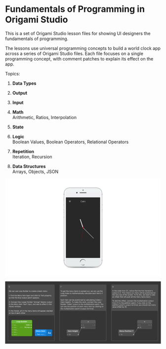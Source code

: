 Fundamentals of Programming in Origami Studio
====

This is a set of Origami Studio lesson files for showing UI designers the fundamentals of programming.

The lessons use universal programming concepts to build a world clock app across a series of Origami Studio files. Each file focuses on a single programming concept, with comment patches to explain its effect on the app. 

Topics:

1. **Data Types**


2. **Output**


3. **Input**


4. **Math**  
Arithmetic, Ratios, Interpolation


5. **State**


6. **Logic**  
Boolean Values, Boolean Operators, Relational Operators


7. **Repetition**  
Iteration, Recursion


8. **Data Structures**  
Arrays, Objects, JSON


![Sample App][app]

![Annotated File][comments] 


[app]: README/img/app/app.gif "Sample App"
[comments]: README/img/app/app-comments.png "Annotated File"